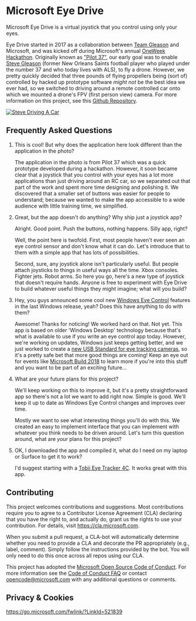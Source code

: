 # Microsoft Eye Drive

Microsoft Eye Drive is a virtual joystick that you control using only your eyes.

Eye Drive started in 2017 as a collaboration between [Team Gleason](http://www.teamgleason.org/) and Microsoft, and was kicked off during Microsoft's annual [OneWeek Hackathon](https://blogs.microsoft.com/firehose/2017/07/24/microsofts-one-week-hackathon-kicks-off-this-year-with-nonprofits-hacking-alongside-employees/).  Originally known as ["Pilot 37"](https://github.com/TeamGleason/Pilot37), our early goal was to enable [Steve Gleason](https://twitter.com/TeamGleason) (former New Orleans Saints football player who played under the number 37 and who today lives with ALS), to fly a drone.  However, we pretty quickly decided that three pounds of flying propellers being (sort of) controlled by hacked up prototype software _might not_ be the best idea we ever had, so we switched to driving around a remote controlled car onto which we mounted a drone's FPV (first person view) camera.  For more information on this project, see this [Github Repository](https://github.com/TeamGleason/Pilot37).

[![Steve Driving A Car](https://github.com/Microsoft/EyeDrive/raw/master/Media/SteveDriving.jpg)](https://github.com/Microsoft/EyeDrive/raw/master/Media/SteveDriving.mp4)

## Frequently Asked Questions

1.  This is cool!  But why does the application here look different than the application in the photo?

	The application in the photo is from Pilot 37 which was a quick prototype developed during a hackathon.  However, it soon became clear that a joystick that you control with your eyes has a lot more applications than just driving around an RC car, so we separated out that part of the work and spent more time designing and polishing it.  We discovered that a smaller set of buttons was easier for people to understand; because we wanted to make the app accessible to a wide audience with little training time, we simplified.

2.  Great, but the app doesn't do anything?  Why ship just a joystick app?

	Alright.  Good point.  Push the buttons, nothing happens.  Silly app, right?

	Well, the point here is twofold.  First, most people haven't ever seen an eye control sensor and don't know what it can do.  Let's introduce that to them with a simple app that has lots of possibilities.

	Second, sure, any joystick alone isn't particularly useful.  But people attach joysticks to things in useful ways all the time.  Xbox consoles.  Fighter jets.  Robot arms.  So here you go, here's a new type of joystick that doesn't require hands.  Anyone is free to experiment with Eye Drive to build whatever useful things they might imagine; what will you build?

3.  Hey, you guys announced some cool new [Windows Eye Control](https://support.microsoft.com/en-us/help/4043921/windows-10-get-started-eye-control) features in the last Windows release, yeah?  Does this have anything to do with them?

	Awesome!  Thanks for noticing!  We worked hard on that.  Not yet.  This app is based on older 'Windows Desktop' technology because that's what is available to use if you write an eye control app today.  However, we're working on updates, Windows just keeps getting better, and we just worked to create a [new USB Standard for eye tracking cameras](http://www.usb.org/developers/hidpage/HUTRR74_-_Usage_Page_for_Head_and_Eye_Trackers.pdf), so it's a pretty safe bet that more good things are coming!  Keep an eye out for events like [Microsoft Build 2018](https://www.microsoft.com/en-us/build) to learn more if you're into this stuff and you want to be part of an exciting future...

4.  What are your future plans for this project?

	We'll keep working on this to improve it, but it's a pretty straightforward app so there's not a lot we want to add right now.  Simple is good.  We'll keep it up to date as Windows Eye Control changes and improves over time.

	Mostly we want to see what interesting things you'll do with this.  We created an easy to implement interface that you can implement with whatever you think needs to be driven around.  Let's turn this question around, what are *your* plans for this project?

5.  OK, I downloaded the app and compiled it, what do I need on my laptop or Surface to get it to work?

    I'd suggest starting with a [Tobii Eye Tracker 4C](https://www.amazon.com/Tobii-Eye-Tracker-4C-PC).  It works great with this app.

## Contributing

This project welcomes contributions and suggestions.  Most contributions require you to agree to a
Contributor License Agreement (CLA) declaring that you have the right to, and actually do, grant us
the rights to use your contribution. For details, visit https://cla.microsoft.com.

When you submit a pull request, a CLA-bot will automatically determine whether you need to provide
a CLA and decorate the PR appropriately (e.g., label, comment). Simply follow the instructions
provided by the bot. You will only need to do this once across all repos using our CLA.

This project has adopted the [Microsoft Open Source Code of Conduct](https://opensource.microsoft.com/codeofconduct/).
For more information see the [Code of Conduct FAQ](https://opensource.microsoft.com/codeofconduct/faq/) or
contact [opencode@microsoft.com](mailto:opencode@microsoft.com) with any additional questions or comments.

## Privacy & Cookies

https://go.microsoft.com/fwlink/?LinkId=521839
